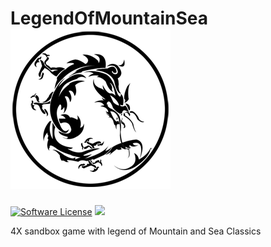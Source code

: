 # LegendOfMountainSea ![icon](https://raw.githubusercontent.com/SkyHarp/LegendOfMountainSea/master/LOMS.png)

[![Software License](https://img.shields.io/badge/license-GPLv2-brightgreen.svg)](LICENSE)
<a href="https://gitter.im/LegendOfMountainSea/LegendOfMountainSea">
  <img src="https://badges.gitter.im/LegendOfMountainSea/LegendOfMountainSea.svg">
</a>

4X sandbox game with legend of Mountain and Sea Classics

